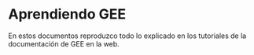 # Aprendiendo GEE

En estos documentos reproduzco todo lo explicado en los tutoriales de la documentación de GEE en la web.